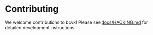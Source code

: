 # Contributing

We welcome contributions to bcvk! Please see [docs/HACKING.md](../HACKING.md) for detailed development instructions.